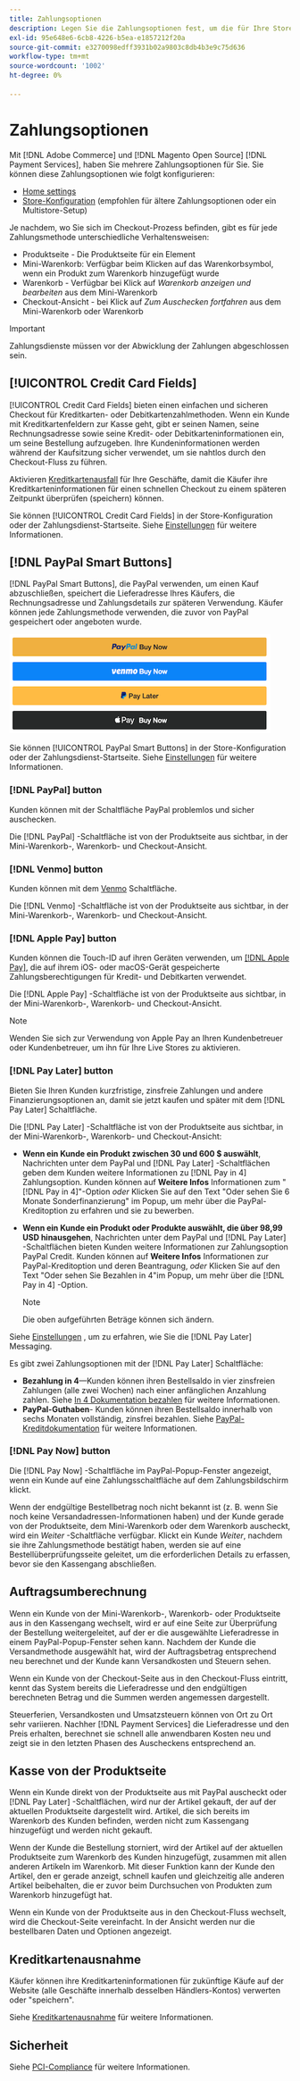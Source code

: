 ```yaml
---
title: Zahlungsoptionen
description: Legen Sie die Zahlungsoptionen fest, um die für Ihre Store-Kunden verfügbaren Methoden anzupassen.
exl-id: 95e648e6-6cb8-4226-b5ea-e1857212f20a
source-git-commit: e3270098edff3931b02a9803c8db4b3e9c75d636
workflow-type: tm+mt
source-wordcount: '1002'
ht-degree: 0%

---
```


# Zahlungsoptionen

Mit [!DNL Adobe Commerce] und [!DNL Magento Open Source] [!DNL Payment Services], haben Sie mehrere Zahlungsoptionen für Sie. Sie können diese Zahlungsoptionen wie folgt konfigurieren:

* [Home settings](payments-home.md)
* [Store-Konfiguration](configure-admin.md) (empfohlen für ältere Zahlungsoptionen oder ein Multistore-Setup)

Je nachdem, wo Sie sich im Checkout-Prozess befinden, gibt es für jede Zahlungsmethode unterschiedliche Verhaltensweisen:

* Produktseite - Die Produktseite für ein Element
* Mini-Warenkorb: Verfügbar beim Klicken auf das Warenkorbsymbol, wenn ein Produkt zum Warenkorb hinzugefügt wurde
* Warenkorb - Verfügbar bei Klick auf _Warenkorb anzeigen und bearbeiten_ aus dem Mini-Warenkorb
* Checkout-Ansicht - bei Klick auf _Zum Auschecken fortfahren_ aus dem Mini-Warenkorb oder Warenkorb

>[!IMPORTANT]
>
>Zahlungsdienste müssen vor der Abwicklung der Zahlungen abgeschlossen sein.

## [!UICONTROL Credit Card Fields]

[!UICONTROL Credit Card Fields] bieten einen einfachen und sicheren Checkout für Kreditkarten- oder Debitkartenzahlmethoden. Wenn ein Kunde mit Kreditkartenfeldern zur Kasse geht, gibt er seinen Namen, seine Rechnungsadresse sowie seine Kredit- oder Debitkarteninformationen ein, um seine Bestellung aufzugeben. Ihre Kundeninformationen werden während der Kaufsitzung sicher verwendet, um sie nahtlos durch den Checkout-Fluss zu führen.

Aktivieren [Kreditkartenausfall](#vaulting) für Ihre Geschäfte, damit die Käufer ihre Kreditkarteninformationen für einen schnellen Checkout zu einem späteren Zeitpunkt überprüfen (speichern) können.

Sie können [!UICONTROL Credit Card Fields] in der Store-Konfiguration oder der Zahlungsdienst-Startseite. Siehe [Einstellungen](settings.md#credit-card-fields) für weitere Informationen.

## [!DNL PayPal Smart Buttons]

[!DNL PayPal Smart Buttons], die PayPal verwenden, um einen Kauf abzuschließen, speichert die Lieferadresse Ihres Käufers, die Rechnungsadresse und Zahlungsdetails zur späteren Verwendung. Käufer können jede Zahlungsmethode verwenden, die zuvor von PayPal gespeichert oder angeboten wurde.

![[!DNL PayPal Smart Buttons] options](assets/buttons-md.png)

Sie können [!UICONTROL PayPal Smart Buttons] in der Store-Konfiguration oder der Zahlungsdienst-Startseite.  Siehe [Einstellungen](settings.md#payment-buttons) für weitere Informationen.

### [!DNL PayPal] button

Kunden können mit der Schaltfläche PayPal problemlos und sicher auschecken.

Die [!DNL PayPal] -Schaltfläche ist von der Produktseite aus sichtbar, in der Mini-Warenkorb-, Warenkorb- und Checkout-Ansicht.

### [!DNL Venmo] button

Kunden können mit dem [Venmo](https://venmo.com/) Schaltfläche.

Die [!DNL Venmo] -Schaltfläche ist von der Produktseite aus sichtbar, in der Mini-Warenkorb-, Warenkorb- und Checkout-Ansicht.

### [!DNL Apple Pay] button

Kunden können die Touch-ID auf ihren Geräten verwenden, um [[!DNL Apple Pay]](https://www.apple.com/apple-pay/), die auf ihrem iOS- oder macOS-Gerät gespeicherte Zahlungsberechtigungen für Kredit- und Debitkarten verwendet.

Die [!DNL Apple Pay] -Schaltfläche ist von der Produktseite aus sichtbar, in der Mini-Warenkorb-, Warenkorb- und Checkout-Ansicht.

>[!NOTE]
>
> Wenden Sie sich zur Verwendung von Apple Pay an Ihren Kundenbetreuer oder Kundenbetreuer, um ihn für Ihre Live Stores zu aktivieren.

### [!DNL Pay Later] button

Bieten Sie Ihren Kunden kurzfristige, zinsfreie Zahlungen und andere Finanzierungsoptionen an, damit sie jetzt kaufen und später mit dem [!DNL Pay Later] Schaltfläche.

Die [!DNL Pay Later] -Schaltfläche ist von der Produktseite aus sichtbar, in der Mini-Warenkorb-, Warenkorb- und Checkout-Ansicht:

* **Wenn ein Kunde ein Produkt zwischen 30 und 600 $ auswählt**, Nachrichten unter dem PayPal und [!DNL Pay Later] -Schaltflächen geben dem Kunden weitere Informationen zu [!DNL Pay in 4] Zahlungsoption. Kunden können auf **Weitere Infos** Informationen zum &quot;[!DNL Pay in 4]&quot;-Option _oder_ Klicken Sie auf den Text &quot;Oder sehen Sie 6 Monate Sonderfinanzierung&quot; im Popup, um mehr über die PayPal-Kreditoption zu erfahren und sie zu bewerben.
* **Wenn ein Kunde ein Produkt oder Produkte auswählt, die über 98,99 USD hinausgehen**, Nachrichten unter dem PayPal und [!DNL Pay Later] -Schaltflächen bieten Kunden weitere Informationen zur Zahlungsoption PayPal Credit. Kunden können auf **Weitere Infos** Informationen zur PayPal-Kreditoption und deren Beantragung, _oder_ Klicken Sie auf den Text &quot;Oder sehen Sie Bezahlen in 4&quot;im Popup, um mehr über die [!DNL Pay in 4] -Option.

   >[!NOTE]
   >
   >Die oben aufgeführten Beträge können sich ändern.

Siehe [Einstellungen](settings.md#payment-buttons) , um zu erfahren, wie Sie die [!DNL Pay Later] Messaging.

Es gibt zwei Zahlungsoptionen mit der [!DNL Pay Later] Schaltfläche:

* **Bezahlung in 4**—Kunden können ihren Bestellsaldo in vier zinsfreien Zahlungen (alle zwei Wochen) nach einer anfänglichen Anzahlung zahlen. Siehe [In 4 Dokumentation bezahlen](https://www.paypal.com/us/digital-wallet/ways-to-pay/buy-now-pay-later) für weitere Informationen.
* **PayPal-Guthaben**- Kunden können ihren Bestellsaldo innerhalb von sechs Monaten vollständig, zinsfrei bezahlen. Siehe [PayPal-Kreditdokumentation](https://www.paypal.com/us/webapps/mpp/paypal-credit) für weitere Informationen.

### [!DNL Pay Now] button

Die [!DNL Pay Now] -Schaltfläche im PayPal-Popup-Fenster angezeigt, wenn ein Kunde auf eine Zahlungsschaltfläche auf dem Zahlungsbildschirm klickt.

Wenn der endgültige Bestellbetrag noch nicht bekannt ist (z. B. wenn Sie noch keine Versandadressen-Informationen haben) und der Kunde gerade von der Produktseite, dem Mini-Warenkorb oder dem Warenkorb auscheckt, wird ein _Weiter_ -Schaltfläche verfügbar. Klickt ein Kunde _Weiter_, nachdem sie ihre Zahlungsmethode bestätigt haben, werden sie auf eine Bestellüberprüfungsseite geleitet, um die erforderlichen Details zu erfassen, bevor sie den Kassengang abschließen.

## Auftragsumberechnung

Wenn ein Kunde von der Mini-Warenkorb-, Warenkorb- oder Produktseite aus in den Kassengang wechselt, wird er auf eine Seite zur Überprüfung der Bestellung weitergeleitet, auf der er die ausgewählte Lieferadresse in einem PayPal-Popup-Fenster sehen kann. Nachdem der Kunde die Versandmethode ausgewählt hat, wird der Auftragsbetrag entsprechend neu berechnet und der Kunde kann Versandkosten und Steuern sehen.

Wenn ein Kunde von der Checkout-Seite aus in den Checkout-Fluss eintritt, kennt das System bereits die Lieferadresse und den endgültigen berechneten Betrag und die Summen werden angemessen dargestellt.

Steuerferien, Versandkosten und Umsatzsteuern können von Ort zu Ort sehr variieren. Nachher [!DNL Payment Services] die Lieferadresse und den Preis erhalten, berechnet sie schnell alle anwendbaren Kosten neu und zeigt sie in den letzten Phasen des Auscheckens entsprechend an.

## Kasse von der Produktseite

Wenn ein Kunde direkt von der Produktseite aus mit PayPal auscheckt oder [!DNL Pay Later] -Schaltflächen, wird nur der Artikel gekauft, der auf der aktuellen Produktseite dargestellt wird. Artikel, die sich bereits im Warenkorb des Kunden befinden, werden nicht zum Kassengang hinzugefügt und werden nicht gekauft.

Wenn der Kunde die Bestellung storniert, wird der Artikel auf der aktuellen Produktseite zum Warenkorb des Kunden hinzugefügt, zusammen mit allen anderen Artikeln im Warenkorb. Mit dieser Funktion kann der Kunde den Artikel, den er gerade anzeigt, schnell kaufen und gleichzeitig alle anderen Artikel beibehalten, die er zuvor beim Durchsuchen von Produkten zum Warenkorb hinzugefügt hat.

Wenn ein Kunde von der Produktseite aus in den Checkout-Fluss wechselt, wird die Checkout-Seite vereinfacht. In der Ansicht werden nur die bestellbaren Daten und Optionen angezeigt.

## Kreditkartenausnahme

Käufer können ihre Kreditkarteninformationen für zukünftige Käufe auf der Website (alle Geschäfte innerhalb desselben Händlers-Kontos) verwerten oder &quot;speichern&quot;.

Siehe [Kreditkartenausnahme](vaulting.md) für weitere Informationen.

## Sicherheit

Siehe [PCI-Compliance](security.md#pci-compliance) für weitere Informationen.
